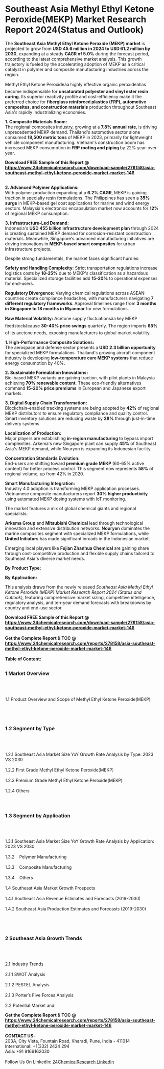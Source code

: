 <h1>Southeast Asia Methyl Ethyl Ketone Peroxide(MEKP) Market Research Report 2024(Status and Outlook)</h1><p>The <strong>Southeast Asia Methyl Ethyl Ketone Peroxide (MEKP) market</strong> is projected to grow from <strong>USD 45.6 million in 2024 to USD 61.2 million by 2030</strong>, expanding at a steady <strong>CAGR of 5.0%</strong> during the forecast period, according to the latest comprehensive market analysis. This growth trajectory is fueled by the accelerating adoption of MEKP as a critical catalyst in polymer and composite manufacturing industries across the region.</p><p>Methyl Ethyl Ketone Peroxideâa highly effective organic peroxideâhas become indispensable for <strong>unsaturated polyester and vinyl ester resin curing</strong>. Its superior reactivity profile and cost-efficiency make it the preferred choice for <strong>fiberglass reinforced plastics (FRP), automotive composites, and construction materials</strong> production throughout Southeast Asia's rapidly industrializing economies.</p><p><strong>1. Composite Materials Boom:</strong><br>
The regional composites industry, growing at a <strong>7.8% annual rate</strong>, is driving unprecedented MEKP demand. Thailand's automotive sector alone consumed <strong>18,500 metric tons</strong> of MEKP in 2023, primarily for lightweight vehicle component manufacturing. Vietnam's construction boom has increased MEKP consumption in <strong>FRP roofing and piping</strong> by 22% year-over-year.</p><div><b>Download FREE Sample of this Report @ 
            <a href="https://www.24chemicalresearch.com/download-sample/278158/asia-southeast-methyl-ethyl-ketone-peroxide-market-market-146">
            https://www.24chemicalresearch.com/download-sample/278158/asia-southeast-methyl-ethyl-ketone-peroxide-market-market-146</a></b></div><br><p><strong>2. Advanced Polymer Applications:</strong><br>
With polymer production expanding at a <strong>6.2% CAGR</strong>, MEKP is gaining traction in specialty resin formulations. The Philippines has seen a <strong>35% surge</strong> in MEKP-based gel coat applications for marine and wind energy sectors. Malaysia's electronics encapsulation market now accounts for <strong>12%</strong> of regional MEKP consumption.</p><p><strong>3. Infrastructure-Led Demand:</strong><br>
Indonesia's <strong>USD 455 billion infrastructure development plan</strong> through 2024 is creating sustained MEKP demand for corrosion-resistant construction materials. Meanwhile, Singapore's advanced manufacturing initiatives are driving innovations in <strong>MEKP-based smart composites</strong> for urban infrastructure projects.</p><p>Despite strong fundamentals, the market faces significant hurdles:</p><p><strong>Safety and Handling Complexity:</strong> Strict transportation regulations increase logistics costs by <strong>18-25%</strong> due to MEKP's classification as a hazardous material. Specialized storage facilities add <strong>15-20%</strong> to operational expenses for end-users.</p><p><strong>Regulatory Divergence:</strong> Varying chemical regulations across ASEAN countries create compliance headaches, with manufacturers navigating <strong>7 different regulatory frameworks</strong>. Approval timelines range from <strong>3 months in Singapore to 18 months in Myanmar</strong> for new formulations.</p><p><strong>Raw Material Volatility:</strong> Acetone supply fluctuationsâa key MEKP feedstockâcause <strong>30-40% price swings</strong> quarterly. The region imports <strong>65%</strong> of its acetone needs, exposing manufacturers to global market volatility.</p><p><strong>1. High-Performance Composite Solutions:</strong><br>
The aerospace and defense sector presents a <strong>USD 2.3 billion opportunity</strong> for specialized MEKP formulations. Thailand's growing aircraft component industry is developing <strong>low-temperature cure MEKP systems</strong> that reduce energy consumption by 40%.</p><p><strong>2. Sustainable Formulation Innovations:</strong><br>
Bio-based MEKP variants are gaining traction, with pilot plants in Malaysia achieving <strong>70% renewable content</strong>. These eco-friendly alternatives command <strong>15-20% price premiums</strong> in European and Japanese export markets.</p><p><strong>3. Digital Supply Chain Transformation:</strong><br>
Blockchain-enabled tracking systems are being adopted by <strong>42%</strong> of regional MEKP distributors to ensure regulatory compliance and quality control. Smart inventory solutions are reducing waste by <strong>28%</strong> through just-in-time delivery systems.</p><p><strong>Localization of Production:</strong><br>
	Major players are establishing <strong>in-region manufacturing</strong> to bypass import complexities. Arkema's new Singapore plant can supply <strong>45%</strong> of Southeast Asia's MEKP demand, while Nouryon is expanding its Indonesian facility.</p><p><strong>Concentration Standards Evolution:</strong><br>
	End-users are shifting toward <strong>premium grade MEKP</strong> (60-65% active content) for better process control. This segment now represents <strong>58%</strong> of regional volume, up from 42% in 2020.</p><p><strong>Smart Manufacturing Integration:</strong><br>
	Industry 4.0 adoption is transforming MEKP application processes. Vietnamese composite manufacturers report <strong>30% higher productivity</strong> using automated MEKP dosing systems with IoT monitoring.</p><p>The market features a mix of global chemical giants and regional specialists:</p><p><strong>Arkema Group</strong> and <strong>Mitsubishi Chemical</strong> lead through technological innovation and extensive distribution networks. <strong>Nouryon</strong> dominates the marine composites segment with specialized MEKP formulations, while <strong>United Initiators</strong> has made significant inroads in the Indonesian market.</p><p>Emerging local players like <strong>Fujian Zhanhua Chemical</strong> are gaining share through cost-competitive production and flexible supply chains tailored to Southeast Asia's diverse market needs.</p><p><strong>By Product Type:</strong></p><p><strong>By Application:</strong></p><p>This analysis draws from the newly released <em>Southeast Asia Methyl Ethyl Ketone Peroxide (MEKP) Market Research Report 2024 (Status and Outlook)</em>, featuring comprehensive market sizing, competitive intelligence, regulatory analysis, and ten-year demand forecasts with breakdowns by country and end-use sector.</p><div><b>Download FREE Sample of this Report @ 
            <a href="https://www.24chemicalresearch.com/download-sample/278158/asia-southeast-methyl-ethyl-ketone-peroxide-market-market-146">
            https://www.24chemicalresearch.com/download-sample/278158/asia-southeast-methyl-ethyl-ketone-peroxide-market-market-146</a></b></div><br><div><b>Get the Complete Report & TOC @ 
            <a href="https://www.24chemicalresearch.com/reports/278158/asia-southeast-methyl-ethyl-ketone-peroxide-market-market-146">
            https://www.24chemicalresearch.com/reports/278158/asia-southeast-methyl-ethyl-ketone-peroxide-market-market-146</a></b></div><br>
            <b>Table of Content:</b><p><h2><span style="font-size:16px"><strong>1 Market Overview&nbsp;&nbsp; &nbsp;</strong></span></h2><br />
<br />
<p>1.1 Product Overview and Scope of Methyl Ethyl Ketone Peroxide(MEKP)&nbsp;</p><br />
<br />
<h2><strong><span style="font-size:16px">1.2 Segment by Type&nbsp;&nbsp; &nbsp;</span></strong></h2><br />
<br />
<p>1.2.1 Southeast Asia Market Size YoY Growth Rate Analysis by Type: 2023 VS 2030&nbsp;&nbsp; &nbsp;<br /><br />
1.2.2 First Grade Methyl Ethyl Ketone Peroxide(MEKP)&nbsp;&nbsp; &nbsp;<br /><br />
1.2.3 Premium Grade Methyl Ethyl Ketone Peroxide(MEKP)<br /><br />
1.2.4 Others<br /><br />
<br />
<h2><span style="font-size:16px"><strong>1.3 Segment by Application&nbsp;&nbsp;</strong></span></h2><br />
<br />
<p>1.3.1 Southeast Asia Market Size YoY Growth Rate Analysis by Application: 2023 VS 2030&nbsp;&nbsp; &nbsp;<br /><br />
1.3.2&nbsp;&nbsp; &nbsp;Polymer Manufacturing<br /><br />
1.3.3&nbsp;&nbsp; &nbsp;Composite Manufacturing<br /><br />
1.3.4&nbsp;&nbsp; &nbsp;Others<br /><br />
1.4 Southeast Asia Market Growth Prospects&nbsp;&nbsp; &nbsp;<br /><br />
1.4.1 Southeast Asia Revenue Estimates and Forecasts (2019-2030)&nbsp;&nbsp; &nbsp;<br /><br />
1.4.2 Southeast Asia Production Estimates and Forecasts (2019-2030)&nbsp;&nbsp;</p><br />
<br />
<h2><span style="font-size:16px"><strong>2 Southeast Asia Growth Trends&nbsp;&nbsp; &nbsp;</strong></span></h2><br />
<br />
<p>2.1 Industry Trends&nbsp;&nbsp; &nbsp;<br /><br />
2.1.1 SWOT Analysis&nbsp;&nbsp; &nbsp;<br /><br />
2.1.2 PESTEL Analysis&nbsp;&nbsp; &nbsp;<br /><br />
2.1.3 Porter&rsquo;s Five Forces Analysis&nbsp;&nbsp; &nbsp;<br /><br />
2.2 Potential Market and </p><div><b>Get the Complete Report & TOC @ 
            <a href="https://www.24chemicalresearch.com/reports/278158/asia-southeast-methyl-ethyl-ketone-peroxide-market-market-146">
            https://www.24chemicalresearch.com/reports/278158/asia-southeast-methyl-ethyl-ketone-peroxide-market-market-146</a></b></div><br><b>CONTACT US:</b><br>
            203A, City Vista, Fountain Road, Kharadi, Pune, India - 411014<br>
            International: +1(332) 2424 294<br>
            Asia: +91 9169162030 <br><br>
            Follow Us On LinkedIn: <a href="https://www.linkedin.com/company/24chemicalresearch/">24ChemicalResearch LinkedIn</a>
